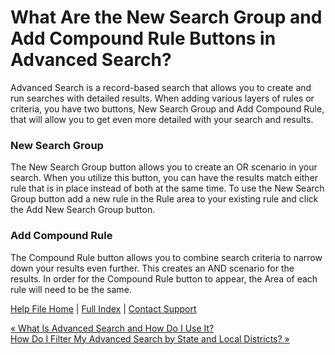  What Are the New Search Group and Add Compound Rule Buttons in Advanced Search?
==========

Advanced Search is a record-based search that allows you to create and run searches with detailed results. When adding various layers of rules or criteria, you have two buttons, New Search Group and Add Compound Rule, that will allow you to get even more detailed with your search and results. 

### New Search Group ###

The New Search Group button allows you to create an OR scenario in your search. When you utilize this button, you can have the results match either rule that is in place instead of both at the same time. To use the New Search Group button add a new rule in the Rule area to your existing rule and click the Add New Search Group button.

### Add Compound Rule ###

The Compound Rule button allows you to combine search criteria to narrow down your results even further. This creates an AND scenario for the results. In order for the Compound Rule button to appear, the Area of each rule will need to be the same.

[Help File Home](/help/) | [Full Index](/Help-File-Directory/) | [Contact Support](mailto:support@ISPolitical.com)

[« What Is Advanced Search and How Do I Use It?](/What-Is-Advanced-Search-and-How-Do-I-Use-It)  
[How Do I Filter My Advanced Search by State and Local Districts? »](/How-Do-I-Filter-My-Advanced-Search-by-State-and-Local-Districts)